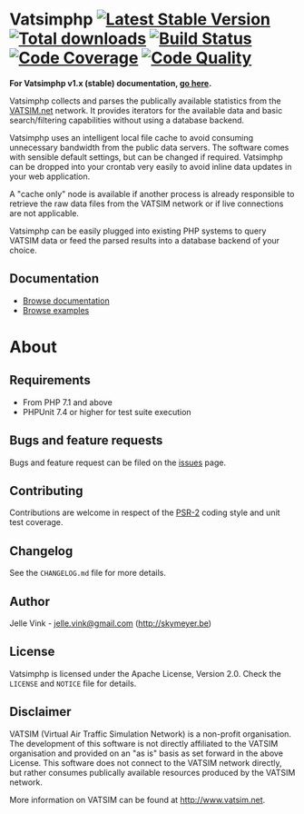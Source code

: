 # Vatsimphp [![Latest Stable Version](https://img.shields.io/github/release/skymeyer/vatsimphp.svg)](https://packagist.org/packages/skymeyer/vatsimphp) [![Total downloads](https://img.shields.io/packagist/dt/skymeyer/vatsimphp.svg)](https://packagist.org/packages/skymeyer/vatsimphp) [![Build Status](https://img.shields.io/travis/skymeyer/Vatsimphp.svg)](https://travis-ci.org/skymeyer/Vatsimphp) [![Code Coverage](https://img.shields.io/scrutinizer/coverage/g/skymeyer/Vatsimphp.svg)](https://scrutinizer-ci.com/g/skymeyer/Vatsimphp/?branch=master) [![Code Quality](https://img.shields.io/scrutinizer/g/skymeyer/Vatsimphp.svg)](https://scrutinizer-ci.com/g/skymeyer/Vatsimphp/?branch=master)


**For Vatsimphp v1.x (stable) documentation, [go here](https://github.com/skymeyer/Vatsimphp/blob/1.x/README.md).**

Vatsimphp collects and parses the publically available statistics
from the [VATSIM.net](http://www.vatsim.net) network. It provides
iterators for the available data and basic search/filtering
capabilities without using a database backend.

Vatsimphp uses an intelligent local file cache to avoid consuming
unnecessary bandwidth from the public data servers. The software
comes with sensible default settings, but can be changed if
required. Vatsimphp can be dropped into your crontab very easily
to avoid inline data updates in your web application.

A "cache only" node is available if another process
is already responsible to retrieve the raw data files from the
VATSIM network or if live connections are not applicable.

Vatsimphp can be easily plugged into existing PHP systems to
query VATSIM data or feed the parsed results into a database
backend of your choice.

Documentation
-------------

- [Browse documentation](https://github.com/skymeyer/Vatsimphp/blob/master/docs/index.md)
- [Browse examples](https://github.com/skymeyer/Vatsimphp/tree/master/examples)

About
=====

Requirements
------------

- From PHP 7.1 and above
- PHPUnit 7.4 or higher for test suite execution

Bugs and feature requests
-------------------------

Bugs and feature request can be filed on the [issues](https://github.com/skymeyer/Vatsimphp/issues) page.

Contributing
------------

Contributions are welcome in respect of the [PSR-2](https://github.com/php-fig/fig-standards/blob/master/accepted/PSR-2-coding-style-guide.md)
coding style and unit test coverage.

Changelog
---------

See the `CHANGELOG.md` file for more details.

Author
------

Jelle Vink - <jelle.vink@gmail.com> (<http://skymeyer.be>)

License
-------

Vatsimphp is licensed under the Apache License, Version 2.0. Check the `LICENSE` and `NOTICE` file for details.

Disclaimer
----------

VATSIM (Virtual Air Traffic Simulation Network) is a non-profit organisation.
The development of this software is not directly affiliated to the VATSIM
organisation and provided on an "as is" basis as set forward in the above License.
This software does not connect to the VATSIM network directly, but rather consumes
publically available resources produced by the VATSIM network.

More information on VATSIM can be found at <http://www.vatsim.net>.
